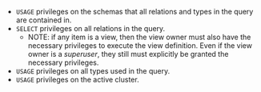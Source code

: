 - `USAGE` privileges on the schemas that all relations and types in the query are contained in.
- `SELECT` privileges on all relations in the query.
    - NOTE: if any item is a view, then the view owner must also have the necessary privileges to
      execute the view definition. Even if the view owner is a _superuser_, they still must explicitly be
      granted the necessary privileges.
- `USAGE` privileges on all types used in the query.
- `USAGE` privileges on the active cluster.
